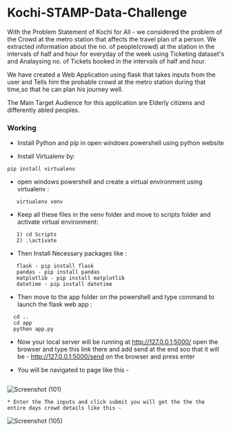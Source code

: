 # Kochi-STAMP-Data-Challenge
With the Problem Statement of Kochi for All - we considered the problem of the Crowd at the metro station that affects the travel plan of a person.
We extracted information about the no. of people(crowd) at the station in the intervals of half and hour for everyday of the week using Ticketing dataset's and Analaysing no. of Tickets booked in the intervals of half and hour.

We have created a Web Application using flask that takes inputs from the user and Tells him the probable crowd at the metro station during that time,so that he can plan his journey well.

The Main Target Audience for this application are Elderly citizens and differently abled peoples. 

### Working 
* Install Python and pip in open windows powershell using python website

* Install Virtualenv by:
 ```
 pip install virtualenv
 
 ```
* open windows powershell and create a virtual environment using virtualenv :
```
   virtualenv venv 
```
* Keep all these files in the venv folder and move to scripts folder and activate virtual environment:

```
   1) cd Scripts
   2) .\activate
```
* Then Install Necessary packages like :

```
   flask - pip install flask
   pandas - pip install pandas
   matplotlib - pip install matplotlib
   datetime - pip install datetime
```
* Then move to the app folder on the powershell and type command to launch the flask web app :

```
  cd ..
  cd app
  python app.py
```

* Now your local server will be running at http://127.0.0.1:5000/ open the browser and type this link there and add send at the end
  soo that it will be - http://127.0.0.1:5000/send on the browser and press enter
 
* You will be navigated to page like this  -
  ```
 ![Screenshot (101)](https://user-images.githubusercontent.com/37475805/54507965-ce1e5980-4969-11e9-8104-ab8700f555e8.png)
```
* Enter the The inputs and click submit you will get the the the entire days crowd details like this - 
 ```
 
![Screenshot (105)](https://user-images.githubusercontent.com/37475805/54508022-29e8e280-496a-11e9-8b62-d3511ab4fbed.png)

```
  
  
